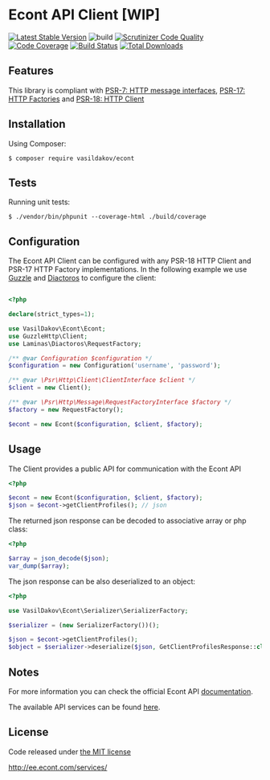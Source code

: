 # Econt API Client [WIP]

[![Latest Stable Version](http://poser.pugx.org/vasildakov/econt/v)](https://packagist.org/packages/vasildakov/econt)
![build](https://github.com/vasildakov/econt/actions/workflows/php.yml/badge.svg)
[![Scrutinizer Code Quality](https://scrutinizer-ci.com/g/vasildakov/econt/badges/quality-score.png?b=main)](https://scrutinizer-ci.com/g/vasildakov/econt/?branch=main)
[![Code Coverage](https://scrutinizer-ci.com/g/vasildakov/econt/badges/coverage.png?b=main)](https://scrutinizer-ci.com/g/vasildakov/econt/?branch=main)
[![Build Status](https://scrutinizer-ci.com/g/vasildakov/econt/badges/build.png?b=main)](https://scrutinizer-ci.com/g/vasildakov/econt/build-status/main)
[![Total Downloads](https://img.shields.io/packagist/dt/vasildakov/econt.svg)](https://packagist.org/packages/vasildakov/econt/stats)


## Features

This library is compliant with [PSR-7: HTTP message interfaces](https://www.php-fig.org/psr/psr-7/), [PSR-17: HTTP Factories](https://www.php-fig.org/psr/psr-17/) and [PSR-18: HTTP Client](https://www.php-fig.org/psr/psr-18/)


## Installation

Using Composer:

```
$ composer require vasildakov/econt
```

## Tests

Running unit tests:

```
$ ./vendor/bin/phpunit --coverage-html ./build/coverage 
```


## Configuration

The Econt API Client can be configured with any PSR-18 HTTP Client and PSR-17 HTTP Factory implementations. 
In the following example we use [Guzzle](https://github.com/guzzle/guzzle) and [Diactoros](https://github.com/laminas/laminas-diactoros) 
to configure the client:

```php 

<?php

declare(strict_types=1);

use VasilDakov\Econt\Econt;
use GuzzleHttp\Client;
use Laminas\Diactoros\RequestFactory;

/** @var Configuration $configuration */
$configuration = new Configuration('username', 'password');

/** @var \Psr\Http\Client\ClientInterface $client */
$client = new Client();

/** @var \Psr\Http\Message\RequestFactoryInterface $factory */
$factory = new RequestFactory();

$econt = new Econt($configuration, $client, $factory);
```


## Usage

The Client provides a public API for communication with the Econt API

```php
<?php

$econt = new Econt($configuration, $client, $factory);
$json = $econt->getClientProfiles(); // json
```

The returned json response can be decoded to associative array or php class:

```php
<?php

$array = json_decode($json);
var_dump($array);
```

The json response can be also deserialized to an object:

```php
<?php

use VasilDakov\Econt\Serializer\SerializerFactory;

$serializer = (new SerializerFactory())();

$json = $econt->getClientProfiles(); 
$object = $serializer->deserialize($json, GetClientProfilesResponse::class, 'json');
```

## Notes

For more information you can check the official Econt API [documentation](https://www.econt.com/developers/soap-json-api.html). 

The available API services can be found [here](https://ee.econt.com/services/).

## License

Code released under [the MIT license](https://github.com/vasildakov/postcode/blob/master/LICENSE)

http://ee.econt.com/services/
